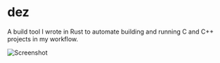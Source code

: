 # dez

A build tool I wrote in Rust to automate building and running C and C++ projects in my workflow.

![Screenshot](data/dez-screenshot.png)
